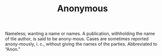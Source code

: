 ---
title: Anonymous
letter: A
permalink: "/definitions/anonymous.html"
body: Nameless; wanting a name or names. A publication, withholding the name of tlie
  author, is said to be anony-mous. Cases are sometimes reported anony-mously, i.
  c., without giving the names of the parties. Abbreviated to “Anon.”
published_at: '2018-07-07'
layout: post
---